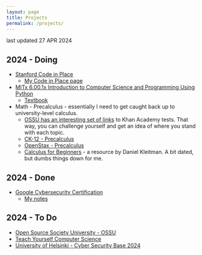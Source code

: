 ```yaml
---
layout: page
title: Projects
permalink: /projects/
---
```


last updated 27 APR 2024

## 2024 - Doing
- [Stanford Code in Place](https://codeinplace.stanford.edu/)
    - [My Code in Place page](https://1dgk.github.io/2024/04/10/code-in-place-index.html)
- [MITx 6.00.1x Introduction to Computer Science and Programming Using Python](https://learning.edx.org/course/course-v1:MITx+6.00.1x+2T2018/home)
    - [Textbook]()
- Math - Precalculus - essentially I need to get caught back up to university-level calculus.
    - [OSSU has an interesting set of links](https://github.com/ossu/computer-science/blob/master/FAQ.md#how-can-i-review-the-math-prerequisites) to Khan Academy tests. That way, you can challenge yourself and get an idea of where you stand with each topic.
    - [CK-12 - Precalculus](https://flexbooks.ck12.org/cbook/ck-12-precalculus-concepts-2.0/)
    - [OpenStax - Precalculus](https://openstax.org/details/books/precalculus-2e)
    - [Calculus for Beginners](https://math.mit.edu/~djk/calculus_beginners/index.html) - a resource by Daniel Kleitman. A bit dated, but dumbs things down for me. 

## 2024 - Done
- [Google Cybersecurity Certification](https://grow.google/certificates/cybersecurity/)
    - [My notes](https://1dgk.github.io/2024/01/24/gcc-course-index.html)

## 2024 - To Do
- [Open Source Society University - OSSU](https://github.com/ossu/computer-science/blob/master/README.md)
- [Teach Yourself Computer Science](https://teachyourselfcs.com/)
- [University of Helsinki - Cyber Security Base 2024](https://cybersecuritybase.mooc.fi/)
